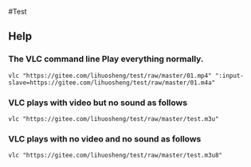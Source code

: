 #Test

## Help

### The VLC command line Play everything normally.
`vlc "https://gitee.com/lihuosheng/test/raw/master/01.mp4" ":input-slave=https://gitee.com/lihuosheng/test/raw/master/01.m4a"`

### VLC plays with video but no sound as follows
`vlc "https://gitee.com/lihuosheng/test/raw/master/test.m3u"`

### VLC plays with no video and no sound as follows
`vlc "https://gitee.com/lihuosheng/test/raw/master/test.m3u8"`
